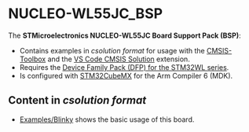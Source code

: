 # NUCLEO-WL55JC_BSP

The **STMicroelectronics NUCLEO-WL55JC Board Support Pack (BSP)**:

- Contains examples in *csolution format* for usage with the [CMSIS-Toolbox](https://open-cmsis-pack.github.io/cmsis-toolbox/) and the  [VS Code CMSIS Solution](https://marketplace.visualstudio.com/items?itemName=Arm.cmsis-csolution) extension.
- Requires the [Device Family Pack (DFP) for the STM32WL series](https://www.keil.arm.com/packs/stm32wlxx_dfp-keil).
- Is configured with [STM32CubeMX](https://www.st.com/en/development-tools/stm32cubemx.html) for the Arm Compiler 6 (MDK).

## Content in *csolution format*

- [Examples/Blinky](https://github.com/Open-CMSIS-Pack/ST_NUCLEO-WL55JC_BSP/tree/main/Examples/Blinky) shows the basic usage of this board.
